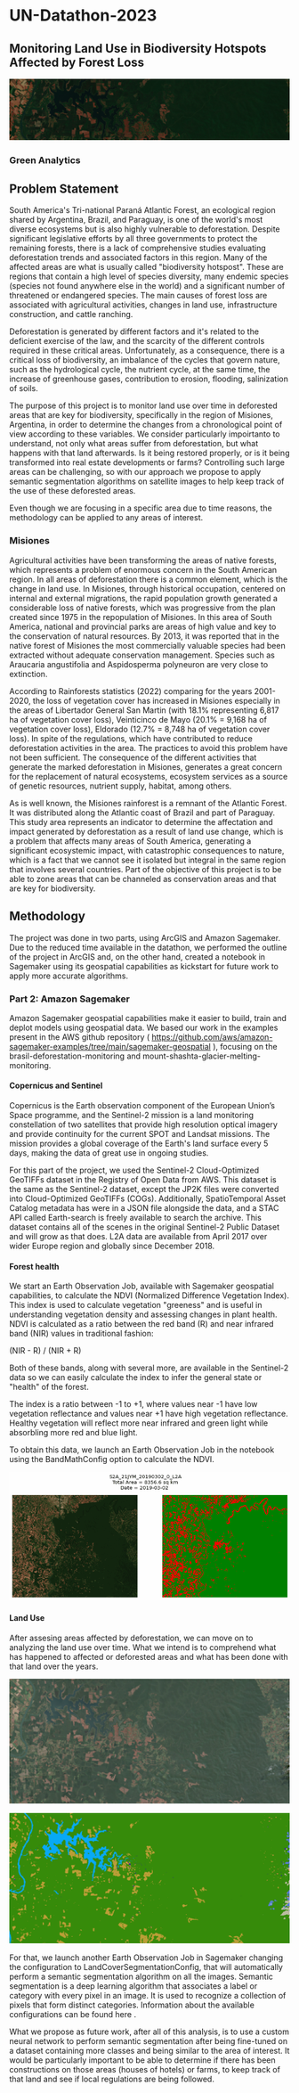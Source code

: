 # UN-Datathon-2023
## Monitoring Land Use in Biodiversity Hotspots Affected by Forest Loss
![](/sentinel2misiones.png?raw=true "")
### Green Analytics


## Problem Statement
South America's Tri-national Paraná Atlantic Forest, an ecological region shared by Argentina, Brazil, and Paraguay, is one of the world's most diverse ecosystems but is also highly vulnerable to deforestation. Despite significant legislative efforts by all three governments to protect the remaining forests, there is a lack of comprehensive studies evaluating deforestation trends and associated factors in this region. Many of the affected areas are what is usually called "biodiversity hotspost". These are regions that contain a high level of species diversity, many endemic species (species not found anywhere else in the world) and a significant number of threatened or endangered species. The main causes of forest loss are associated with agricultural activities, changes in land use, infrastructure construction, and cattle ranching. 

Deforestation is generated by different factors and it's related to the deficient exercise of the law, and the scarcity of the different controls required in these critical areas. Unfortunately, as a consequence, there is a critical loss of biodiversity, an imbalance of the cycles that govern nature, such as the hydrological cycle, the nutrient cycle, at the same time, the increase of greenhouse gases, contribution to erosion, flooding, salinization of soils. 

The purpose of this project is to monitor land use over time in deforested areas that are key for biodiversity, specifically in the region of Misiones, Argentina, in order to determine the changes from a chronological point of view according to these variables. We consider particularly impoirtanto to understand, not only what areas suffer from deforestation, but what happens with that land afterwards. Is it being restored properly, or is it being transformed into real estate developments or farms? Controlling such large areas can be challenging, so with our approach we propose to apply semantic segmentation algorithms on satellite images to help keep track of the use of these deforested areas.

 Even though we are focusing in a specific area due to time reasons, the methodology can be applied to any areas of interest.


### Misiones
Agricultural activities have been transforming the areas of native forests, which represents a problem of enormous concern in the South American region. In all areas of deforestation there is a common element, which is the change in land use.  In Misiones, through historical occupation, centered on internal and external migrations, the rapid population growth generated a considerable loss of native forests, which was progressive from the plan created since 1975 in the repopulation of Misiones. In this area of South America, national and provincial parks are areas of high value and key to the conservation of natural resources. By 2013, it was reported that in the native forest of Misiones the most commercially valuable species had been extracted without adequate conservation management. Species such as Araucaria angustifolia and Aspidosperma polyneuron are very close to extinction. 

According to Rainforests statistics (2022) comparing for the years 2001-2020, the loss of vegetation cover has increased in Misiones especially in the areas of Libertador General San Martin (with 18.1% representing 6,817 ha of vegetation cover loss), Veinticinco de Mayo (20.1% = 9,168 ha of vegetation cover loss), Eldorado (12.7% = 8,748 ha of vegetation cover loss). In spite of the regulations, which have contributed to reduce deforestation activities in the area. The practices to avoid this problem have not been sufficient. The consequence of the different activities that generate the marked deforestation in Misiones, generates a great concern for the replacement of natural ecosystems, ecosystem services as a source of genetic resources, nutrient supply, habitat, among others. 

As is well known, the Misiones rainforest is a remnant of the Atlantic Forest. It was distributed along the Atlantic coast of Brazil and part of Paraguay. This study area represents an indicator to determine the affectation and impact generated by deforestation as a result of land use change, which is a problem that affects many areas of South America, generating a significant ecosystemic impact, with catastrophic consequences to nature, which is a fact that we cannot see it isolated but integral in the same region that involves several countries. Part of the objective of this project is to be able to zone areas that can be channeled as conservation areas and that are key for biodiversity.


## Methodology
The project was done in two parts, using ArcGIS and Amazon Sagemaker. Due to the reduced time available in the datathon, we performed the outline of the project in ArcGIS and, on the other hand, created a notebook in Sagemaker using its geospatial capabilities as kickstart for future work to apply more accurate algorithms.

### Part 2: Amazon Sagemaker
Amazon Sagemaker geospatial capabilities make it easier to build, train and deplot models using geospatial data. We based our work in the examples present in the AWS github repository ( https://github.com/aws/amazon-sagemaker-examples/tree/main/sagemaker-geospatial ), focusing on the brasil-deforestation-monitoring and mount-shashta-glacier-melting-monitoring.

#### Copernicus and Sentinel
Copernicus is the Earth observation component of the European Union’s Space programme, and the Sentinel-2 mission is a land monitoring constellation of two satellites that provide high resolution optical imagery and provide continuity for the current SPOT and Landsat missions. The mission provides a global coverage of the Earth's land surface every 5 days, making the data of great use in ongoing studies.

For this part of the project, we used the  Sentinel-2 Cloud-Optimized GeoTIFFs  dataset in the Registry of Open Data from AWS.  This dataset is the same as the Sentinel-2 dataset, except the JP2K files were converted into Cloud-Optimized GeoTIFFs (COGs). Additionally, SpatioTemporal Asset Catalog metadata has were in a JSON file alongside the data, and a STAC API called Earth-search is freely available to search the archive. This dataset contains all of the scenes in the original Sentinel-2 Public Dataset and will grow as that does. L2A data are available from April 2017 over wider Europe region and globally since December 2018.

#### Forest health

We start an Earth Observation Job, available with Sagemaker geospatial capabilities, to calculate the NDVI (Normalized Difference Vegetation Index). This index is used to calculate vegetation "greeness" and is useful in understanding vegetation density and assessing changes in plant health. NDVI is calculated as a ratio between the red band (R) and near infrared band (NIR) values in traditional fashion: 

(NIR - R) / (NIR + R)

Both of these bands, along with several more, are available in the Sentinel-2 data so we can easily calculate the index to infer the general state or "health" of the forest.

 The index is a ratio between -1 to +1, where values near -1 have low vegetation reflectance and values near +1 have high vegetation reflectance.  Healthy vegetation will reflect more near infrared and green light while absorbling more red and blue light. 

To obtain this data, we launch an Earth Observation Job in the notebook using the BandMathConfig option to calculate the NDVI.

![](/deforestation.gif?raw=true "")


#### Land Use
After assesing areas affected by deforestation, we can move on to analyzing the land use over time. What we intend is to comprehend what has happened to affected or deforested areas and what has been done with that land over the years.

![Imagen Sentinel Misiones](/misiones-sentinel-2-2.png?raw=true "Imagen Real Sentinel-2 Misiones")

![Land cover mask Misiones](/land-use-misiones.png?raw=true "Land cover mask Misiones")

For that, we launch another Earth Observation Job in Sagemaker changing the configuration to LandCoverSegmentationConfig, that will automatically perform a semantic segmentation algorithm on all the images. Semantic segmentation is a deep learning algorithm that associates a label or category with every pixel in an image. It is used to recognize a collection of pixels that form distinct categories. Information about the available configurations can be found  here .







What we propose as future work, after all of this analysis, is to use a custom neural network to perform semantic segmentation after being fine-tuned on a dataset containing more classes and being similar to the area of interest. It would be particularly important to be able to determine if there has been constructions on those areas (houses of hotels) or farms, to keep track of that land and see if local regulations are being followed.

